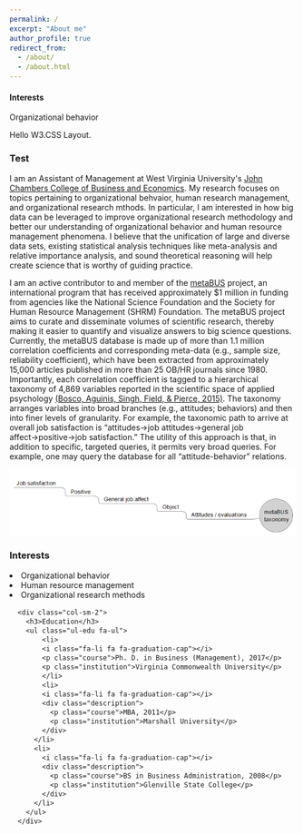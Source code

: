 ```yaml
---
permalink: /
excerpt: "About me"
author_profile: true
redirect_from: 
  - /about/
  - /about.html
---
```

<html>
<title>W3.CSS</title>
<meta name="viewport" content="width=device-width, initial-scale=1">
<link rel="stylesheet" href="https://www.w3schools.com/w3css/4/w3.css">
<body>
  

<div class="w3-cell-row">
  <div class="w3-container w3-cell">
    <p><h4>Interests</h4></p>
  <p> Organizational behavior</p>
  </div>
  <div class="w3-container w3-cell">
    <p>Hello W3.CSS Layout.</p>
  </div>
</div>

</body>
</html>

<h3>Test</h3>

I am an Assistant of Management at West Virginia University's <a href="https://business.wvu.edu">John Chambers College of Business and Economics</a>. My research focuses on topics pertaining to organizational behvaior, human research management, and organizational research mthods. In particular, I am interested in how big data can be leveraged to improve organizational research methodology and better our understanding of organizational behavior and human resource management phenomena. I believe that the unification of large and diverse data sets, existing statistical analysis techniques like meta-analysis and relative importance analysis, and sound theoretical reasoning will help create science that is worthy of guiding practice.

I am an active contributor to and member of the <a href="https://metaBUS.org">metaBUS</a> project, an international program that has received approximately $1 million in funding from agencies like the National Science Foundation and the Society for Human Resource Management (SHRM) Foundation. The metaBUS project aims to curate and disseminate volumes of scientific research, thereby making it easier to quantify and visualize answers to big science questions. Currently, the metaBUS database is made up of more than 1.1 million correlation coefficients and corresponding meta-data (e.g., sample size, reliability coefficient), which have been extracted from approximately 15,000 articles published in more than 25 OB/HR journals since 1980. Importantly, each correlation coefficient is tagged to a hierarchical taxonomy of 4,869 variables reported in the scientific space of applied psychology <a href="http://dx.doi.org/10.1037/a0038047">(Bosco, Aguinis, Singh, Field, & Pierce, 2015)</a>. The taxonomy arranges variables into broad branches (e.g., attitudes; behaviors) and then into finer levels of granularity. For example, the taxonomic path to arrive at overall job satisfaction is “attitudes&#8594;job attitudes&#8594;general job affect&#8594;positive&#8594;job satisfaction.” The utility of this approach is that, in addition to specific, targeted queries, it permits very broad queries. For example, one may query the database for all “attitude-behavior” relations. 

<img src= '/images/metabusTaxonomy.PNG'>

<section>

<div class="row">      
      <div class="col-sm-2">
        <h3>Interests</h3>
        <li> Organizational behavior
        <li> Human resource management
        <li> Organizational research methods </li><div>
        
      <div class="col-sm-2">
        <h3>Education</h3>
        <ul class="ul-edu fa-ul">
            <li>
            <i class="fa-li fa fa-graduation-cap"></i>
            <p class="course">Ph. D. in Business (Management), 2017</p>
            <p class="institution">Virginia Commonwealth University</p>
            </li>
            <li>
            <i class="fa-li fa fa-graduation-cap"></i>
            <div class="description">
              <p class="course">MBA, 2011</p>
              <p class="institution">Marshall University</p>
            </div>
          </li>
          <li>
            <i class="fa-li fa fa-graduation-cap"></i>
            <div class="description">
              <p class="course">BS in Business Administration, 2008</p>
              <p class="institution">Glenville State College</p>
            </div>
          </li>
        </ul>
      </div>

